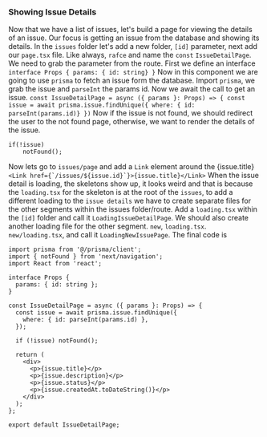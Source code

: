 ### Showing Issue Details
Now that we have a list of issues, let's build a page for viewing the details of an issue. Our focus is getting an issue from the database
and showing its details. In the `issues` folder let's add a new folder, `[id]` parameter, next add our `page.tsx` file. Like always, `rafce` 
and name the `const` `IssueDetailPage`. We need to grab the parameter from the route. First we define an interface ```interface Props {
    params: { id: string}
}```
Now in this component we are going to use `prisma` to fetch an issue form the database. Import `prisma`, we grab the issue and `parseInt` the 
params id. Now we await the call to get an issue. ```const IssueDetailPage = async ({ params }: Props) => {
const issue = await prisma.issue.findUnique({
    where: { id: parseInt(params.id)}
})```
Now if the issue is not found, we should redirect the user to the not found page, otherwise, we want to render the details of the issue.
```
if(!issue)
    notFound();
```
Now lets go to `issues/page` and add a `Link` element around the {issue.title} ```<Link href={`/issues/${issue.id}`}>{issue.title}</Link>```
When the issue detail is loading, the skeletons show up, it looks weird and that is because the `loading.tsx` for the skeleton is at the
root of the `issues`, to add a different loading to the `issue details` we have to create separate files for the other segments within
the issues folder/route. Add a `loading.tsx` within the `[id]` folder and call it `LoadingIssueDetailPage`. We should also create another loading file for the other segment.
`new`, `loading.tsx`. `new/loading.tsx`, and call it `LoadingNewIssuePage`. The final code is
```
import prisma from '@/prisma/client';
import { notFound } from 'next/navigation';
import React from 'react';

interface Props {
  params: { id: string };
}

const IssueDetailPage = async ({ params }: Props) => {
  const issue = await prisma.issue.findUnique({
    where: { id: parseInt(params.id) },
  });

  if (!issue) notFound();

  return (
    <div>
      <p>{issue.title}</p>
      <p>{issue.description}</p>
      <p>{issue.status}</p>
      <p>{issue.createdAt.toDateString()}</p>
    </div>
  );
};

export default IssueDetailPage;
```
